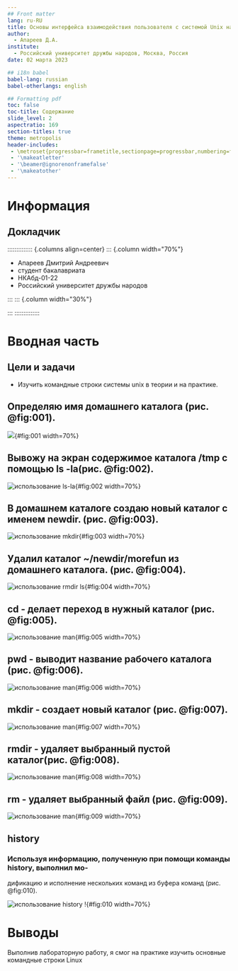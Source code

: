 ```yaml
---
## Front matter
lang: ru-RU
title: Основы интерфейса взаимодействия пользователя с системой Unix на уровне командной строки
author:
  - Апареев Д.А.
institute:
  - Российский университет дружбы народов, Москва, Россия
date: 02 марта 2023

## i18n babel
babel-lang: russian
babel-otherlangs: english

## Formatting pdf
toc: false
toc-title: Содержание
slide_level: 2
aspectratio: 169
section-titles: true
theme: metropolis
header-includes:
 - \metroset{progressbar=frametitle,sectionpage=progressbar,numbering=fraction}
 - '\makeatletter'
 - '\beamer@ignorenonframefalse'
 - '\makeatother'
---
```


# Информация

## Докладчик

:::::::::::::: {.columns align=center}
::: {.column width="70%"}

  * Апареев Дмитрий Андреевич
  * студент бакалавриата 
  * НКАбд-01-22
  * Российский университет дружбы народов

:::
::: {.column width="30%"}

:::
::::::::::::::

# Вводная часть

## Цели и задачи

- Изучить командные строки системы unix в теории и на практике.

## Определяю имя домашнего каталога (рис. @fig:001).

![](image/4/1.1.png){#fig:001 width=70%}

## Вывожу на экран содержимое каталога /tmp c помощью ls -la(рис. @fig:002).

![использование ls-la](image/4/1.4.png){#fig:002 width=70%}

## В домашнем каталоге создаю новый каталог с именем newdir. (рис. @fig:003).

![использование mkdir](image/4/1.7.png){#fig:003 width=70%}

## Удалил каталог ~/newdir/morefun из домашнего каталога. (рис. @fig:004).

![использование rmdir ls](image/4/1.11.png){#fig:004 width=70%}

## cd - делает переход в нужный каталог (рис. @fig:005).

![использование man](image/4/1.15.png){#fig:005 width=70%}

## pwd - выводит название рабочего каталога (рис. @fig:006).

![использование man](image/4/1.16.png){#fig:006 width=70%}

## mkdir - создает новый каталог (рис. @fig:007).

![использование man](image/4/1.17.png){#fig:007 width=70%}

## rmdir - удаляет выбранный пустой каталог(рис. @fig:008).

![использование man](image/4/1.18.png){#fig:008 width=70%}

## rm - удаляет выбранный файл (рис. @fig:009).

![использование man](image/4/1.19.png){#fig:009 width=70%}

## history
 
### Используя информацию, полученную при помощи команды history, выполнил мо-
дификацию и исполнение нескольких команд из буфера команд (рис. @fig:010).

![использование history !](image/4/1.21.png){#fig:010 width=70%}

# Выводы

Выполнив лабораторную работу, я смог на практике изучить основные командные строки Linux


